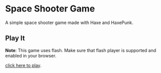 # Space Shooter Game

A simple space shooter game made with Haxe and HaxePunk.

## Play It

**Note**: This game uses flash. Make sure that flash player is supported and enabled in your browser.

[click here to play](https://aymanizz.github.io/space-shooter/).